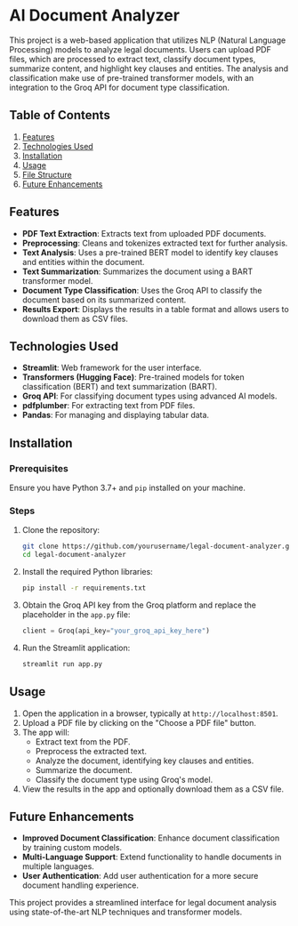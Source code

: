 # AI Document Analyzer

This project is a web-based application that utilizes NLP (Natural Language Processing) models to analyze legal documents. Users can upload PDF files, which are processed to extract text, classify document types, summarize content, and highlight key clauses and entities. The analysis and classification make use of pre-trained transformer models, with an integration to the Groq API for document type classification.

## Table of Contents
1. [Features](#features)
2. [Technologies Used](#technologies-used)
3. [Installation](#installation)
4. [Usage](#usage)
5. [File Structure](#file-structure)
6. [Future Enhancements](#future-enhancements)

## Features
- **PDF Text Extraction**: Extracts text from uploaded PDF documents.
- **Preprocessing**: Cleans and tokenizes extracted text for further analysis.
- **Text Analysis**: Uses a pre-trained BERT model to identify key clauses and entities within the document.
- **Text Summarization**: Summarizes the document using a BART transformer model.
- **Document Type Classification**: Uses the Groq API to classify the document based on its summarized content.
- **Results Export**: Displays the results in a table format and allows users to download them as CSV files.

## Technologies Used
- **Streamlit**: Web framework for the user interface.
- **Transformers (Hugging Face)**: Pre-trained models for token classification (BERT) and text summarization (BART).
- **Groq API**: For classifying document types using advanced AI models.
- **pdfplumber**: For extracting text from PDF files.
- **Pandas**: For managing and displaying tabular data.

## Installation
### Prerequisites
Ensure you have Python 3.7+ and `pip` installed on your machine.

### Steps
1. Clone the repository:
    ```bash
    git clone https://github.com/yourusername/legal-document-analyzer.git
    cd legal-document-analyzer
    ```

2. Install the required Python libraries:
    ```bash
    pip install -r requirements.txt
    ```

3. Obtain the Groq API key from the Groq platform and replace the placeholder in the `app.py` file:
    ```python
    client = Groq(api_key="your_groq_api_key_here")
    ```

4. Run the Streamlit application:
    ```bash
    streamlit run app.py
    ```

## Usage
1. Open the application in a browser, typically at `http://localhost:8501`.
2. Upload a PDF file by clicking on the "Choose a PDF file" button.
3. The app will:
   - Extract text from the PDF.
   - Preprocess the extracted text.
   - Analyze the document, identifying key clauses and entities.
   - Summarize the document.
   - Classify the document type using Groq's model.
4. View the results in the app and optionally download them as a CSV file.

## Future Enhancements
- **Improved Document Classification**: Enhance document classification by training custom models.
- **Multi-Language Support**: Extend functionality to handle documents in multiple languages.
- **User Authentication**: Add user authentication for a more secure document handling experience.

This project provides a streamlined interface for legal document analysis using state-of-the-art NLP techniques and transformer models.
